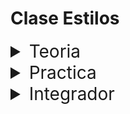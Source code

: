 # Clase Estilos

<details>
<summary style="font-size:28px">Teoria</summary>

---

Lee la siguiente documentacion:

- [CSS-modules](https://github.com/css-modules/css-modules)

Comienza a leer el archivo `App.jsx`, intenta entender el flujo de renderizado, el funcionamiento, y como se relacionan los componentes entre si.

- Observa como cambiamos la extencion de los archivos `css` a `module.css` para poder usarlos como modulos de estilos.

- Mira como importamos los estilos en los componentes, dandoles un nombre y como los usamos en el JSX como si fuera un objeto.

- Recuerda la restriccion de que no podemos tener estilos modulares que no sean clases. si tenemos estilos de etiquetas, debemos refactorizarlos a clases.

- Contempla como usamos el operador `:global` para evitar que el nombre de la clase se modifique al ser importada.

---

Si quieres, puedes ver el ejercicio con el que trabajaremos durante la clase [aqui](/src/clases/05-extilos/teoria/App.jsx)
</details>
<details>
<summary style="font-size:28px">Practica</summary>

---

### Practica de estilos

- Crea un componente `Item` que renderice un `li` y que reciba una prop `children`

- Crea un componente `Lista` que renderice un `ul` y que reciba una prop `children`

*Usando css modules:*

1. Elimina los estilos por defecto de la lista y el item

2. Haz que el item tenga borde, border-radius y un padding de 16px

3. Haz que los elementos de la lista esten uno al lado del otro, con un espacio de 16px entre ellos, y que si no hay espacio para mostrarlos en una sola fila, se muestren en varias filas. (flexbox)

4. Si el item se encuentra dentro de una clase global `compact-theme` haz que todos los paddings y separaciones se reduzcan a la mitad

- pueden corroborar que funcione mostrando en la app algo por el estilo

    ```jsx
    <Lista>
      <Item>Elantris</Item>
      <Item>El camino de los reyes</Item>
      <Item>El imperio final</Item>
      <Item>El pozo de la ascensión</Item>
      <Item>El héroe de las eras</Item>
      <Item>El aliento de los dioses</Item>
      <Item>Palabras radiantes</Item>
      <Item>Juramentada</Item>
    </Lista>
    <div className="compact-theme">
      <Lista>
        <Item>Elantris</Item>
        <Item>El camino de los reyes</Item>
        <Item>El imperio final</Item>
        <Item>El pozo de la ascensión</Item>
        <Item>El héroe de las eras</Item>
        <Item>El aliento de los dioses</Item>
        <Item>Palabras radiantes</Item>
        <Item>Juramentada</Item>
      </Lista>
    </div>
    <ul>
      <li>Elantris</li>
      <li>El camino de los reyes</li>
      <li>El imperio final</li>
      <li>El pozo de la ascensión</li>
      <li>El héroe de las eras</li>
      <li>El aliento de los dioses</li>
      <li>Palabras radiantes</li>
      <li>Juramentada</li>
    </ul>
    ```

    ```
    +--------------+----------------------------+----------------------+
    |              |                            |                      |
    |   Elantris   |   El camino de los reyes   |   El imperio final   |
    |              |                            |                      |
    +--------------+--------------+-------------+------------+---------+
    |                             |                          |
    |   El pozo de la ascensión   |   El héroe de las eras   |
    |                             |                          |
    +-----------------------------++------------------------++
    |                              |                        |
    |   El aliento de los dioses   |   Palabras radiantes   |
    |                              |                        |
    +-----------------+------------+------------------------+
    |                 |
    |   Juramentada   |
    |                 |
    +-----------------+

    +----------+------------------------+------------------+
    | Elantris | El camino de los reyes | El imperio final |
    +----------+--------------+---------+------------+-----+
    | El pozo de la ascensión | El héroe de las eras |
    +-------------------------++--------------------++
    | El aliento de los dioses | Palabras radiantes |
    +-------------+------------+--------------------+
    | Juramentada |
    +-------------+

    - Elantris
    - El camino de los reyes
    - El imperio final
    - El pozo de la ascensión
    - El héroe de las eras
    - El aliento de los dioses
    - Palabras radiantes
    - Juramentada
    ```


---

Puedes ver la resolucion [aqui](/src/clases/05-estilos/practica/App.jsx)
</details>
<details>
<summary style="font-size:28px">Integrador</summary>

1. Agregarle estilos a Tag: border, background, border-radius, y padding

2. Agregarle estilos a Info: Y muestre ambos valores verticalmente separados por algunos pixeles, y el label bold

3. Agregarle estilos a la card: border, border radius y un color de fondo
El title tiene border bottom y padding
el body tiene padding, y dentro va el children
El footer tiene padding y border top

4. Agregarle estilos al Header: display flex, justify-content space-between, padding, border-bottom

</details>